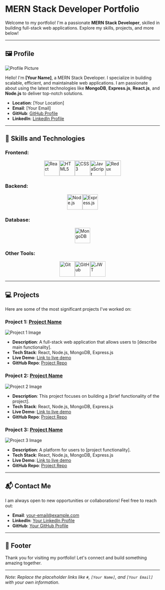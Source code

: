 # MERN Stack Developer Portfolio

Welcome to my portfolio! I'm a passionate **MERN Stack Developer**, skilled in building full-stack web applications. Explore my skills, projects, and more below!

---

## 🖼️ Profile

![Profile Picture](./images/profile.jpg)

Hello! I'm **[Your Name]**, a MERN Stack Developer. I specialize in building scalable, efficient, and maintainable web applications. I am passionate about using the latest technologies like **MongoDB**, **Express.js**, **React.js**, and **Node.js** to deliver top-notch solutions.

- **Location**: [Your Location]
- **Email**: [Your Email]
- **GitHub**: [GitHub Profile](#)
- **LinkedIn**: [LinkedIn Profile](#)

---

## 🚀 Skills and Technologies

### **Frontend:**
<div style="display: flex; justify-content: center; flex-wrap: wrap;">
  <img src="images/icons/react.svg" alt="React" width="50" height="50" title="React"/>
  <img src="images/icons/html5.svg" alt="HTML5" width="50" height="50" title="HTML5"/>
  <img src="images/icons/css3.svg" alt="CSS3" width="50" height="50" title="CSS3"/>
  <img src="images/icons/js.svg" alt="JavaScript" width="50" height="50" title="JavaScript"/>
  <img src="images/icons/redux.svg" alt="Redux" width="50" height="50" title="Redux"/>
</div>

### **Backend:**
<div style="display: flex; justify-content: center; flex-wrap: wrap;">
  <img src="images/icons/nodejs.svg" alt="Node.js" width="50" height="50" title="Node.js"/>
  <img src="images/icons/express.svg" alt="Express.js" width="50" height="50" title="Express.js"/>
</div>

### **Database:**
<div style="display: flex; justify-content: center; flex-wrap: wrap;">
  <img src="images/icons/mongodb.svg" alt="MongoDB" width="50" height="50" title="MongoDB"/>
</div>

### **Other Tools:**
<div style="display: flex; justify-content: center; flex-wrap: wrap;">
  <img src="images/icons/git.svg" alt="Git" width="50" height="50" title="Git"/>
  <img src="images/icons/github.svg" alt="GitHub" width="50" height="50" title="GitHub"/>
  <img src="images/icons/jwt.svg" alt="JWT" width="50" height="50" title="JWT"/>
</div>

---

## 💻 Projects

Here are some of the most significant projects I've worked on:

### Project 1: **[Project Name](#)**

![Project 1 Image](./images/projects/project1.jpg)

- **Description**: A full-stack web application that allows users to [describe main functionality].
- **Tech Stack**: React, Node.js, MongoDB, Express.js
- **Live Demo**: [Link to live demo](#)
- **GitHub Repo**: [Project Repo](#)

### Project 2: **[Project Name](#)**

![Project 2 Image](./images/projects/project2.jpg)

- **Description**: This project focuses on building a [brief functionality of the project].
- **Tech Stack**: React, Node.js, MongoDB, Express.js
- **Live Demo**: [Link to live demo](#)
- **GitHub Repo**: [Project Repo](#)

### Project 3: **[Project Name](#)**

![Project 3 Image](./images/projects/project3.jpg)

- **Description**: A platform for users to [project functionality].
- **Tech Stack**: React, Node.js, MongoDB, Express.js
- **Live Demo**: [Link to live demo](#)
- **GitHub Repo**: [Project Repo](#)

---

## 📬 Contact Me

I am always open to new opportunities or collaborations! Feel free to reach out:

- **Email**: [your-email@example.com](mailto:your-email@example.com)
- **LinkedIn**: [Your LinkedIn Profile](#)
- **GitHub**: [Your GitHub Profile](#)

---

## 📝 Footer

Thank you for visiting my portfolio! Let's connect and build something amazing together.

---

*Note: Replace the placeholder links like `#`, `[Your Name]`, and `[Your Email]` with your own information.*

